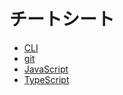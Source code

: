 # チートシート

- [CLI](https://github.com/superneko160/cheatsheet/tree/main/CLI)
- [git](https://github.com/superneko160/cheatsheet/blob/main/git/readme.md)
- [JavaScript](https://github.com/superneko160/cheatsheet/tree/main/javascript)
- [TypeScript](https://github.com/superneko160/cheatsheet/tree/main/typescript)
